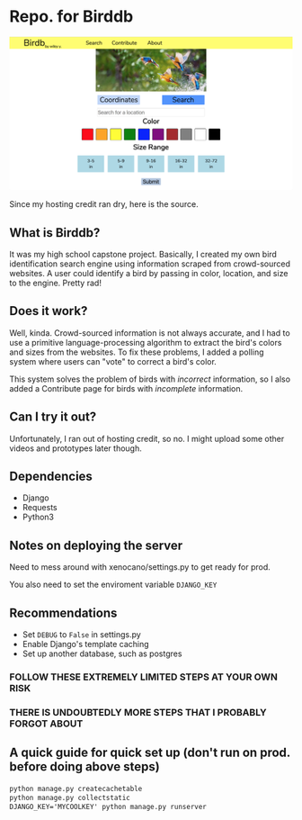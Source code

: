 # Repo. for Birddb

![Title Image](resources/title.png)

Since my hosting credit ran dry, here is the source.

## What is Birddb?

It was my high school capstone project. Basically, I created my own bird identification search engine using information scraped from crowd-sourced websites. A user could identify a bird by passing in color, location, and size to the engine. Pretty rad!

## Does it work?

Well, kinda. Crowd-sourced information is not always accurate, and I had to use a primitive language-processing algorithm to extract the bird's colors and sizes from the websites. To fix these problems, I added a polling system where users can "vote" to correct a bird's color.

This system solves the problem of birds with *incorrect* information, so I also added a Contribute page for birds with *incomplete* information.

## Can I try it out?

Unfortunately, I ran out of hosting credit, so no. I might upload some other videos and prototypes later though.

## Dependencies

* Django
* Requests
* Python3

## Notes on deploying the server

Need to mess around with xenocano/settings.py to get ready for prod.

You also need to set the enviroment variable `DJANGO_KEY`

## Recommendations

* Set `DEBUG` to `False` in settings.py
* Enable Django's template caching
* Set up another database, such as postgres

### FOLLOW THESE EXTREMELY LIMITED STEPS AT YOUR OWN RISK
### THERE IS UNDOUBTEDLY MORE STEPS THAT I PROBABLY FORGOT ABOUT

## A quick guide for quick set up (don't run on prod. before doing above steps)

```
python manage.py createcachetable
python manage.py collectstatic
DJANGO_KEY='MYCOOLKEY' python manage.py runserver
```
